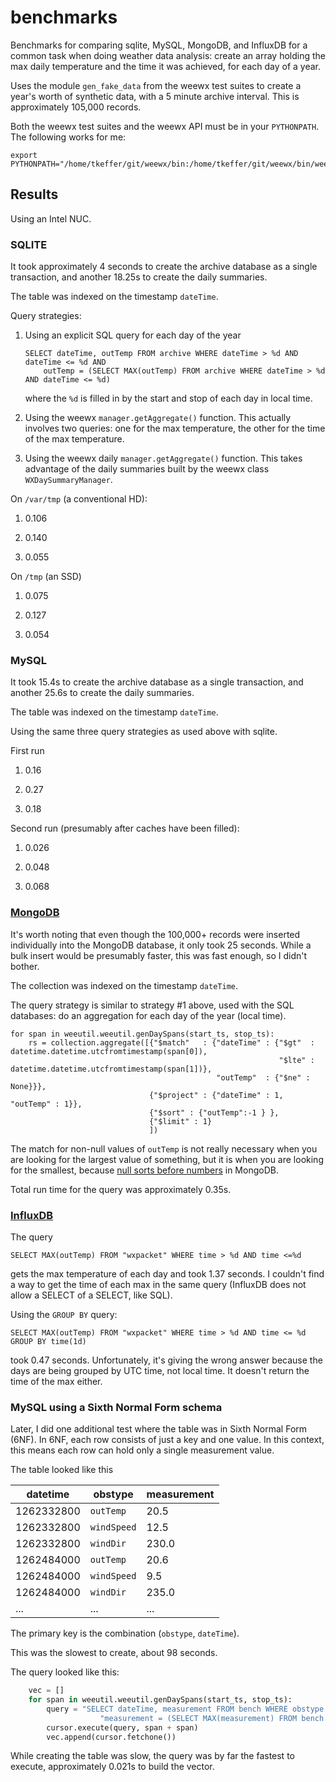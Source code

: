 # benchmarks
Benchmarks for comparing sqlite, MySQL, MongoDB, and InfluxDB for a common
task when doing weather data analysis: create an array holding
the max daily temperature and the time it was achieved, for 
each day of a year.

Uses the module `gen_fake_data` from the weewx test suites to create a year's worth of synthetic data,
with a 5 minute archive interval. This is approximately 105,000 records.

Both the weewx test suites and the weewx API must be in your `PYTHONPATH`. The following works for me:

```
export PYTHONPATH="/home/tkeffer/git/weewx/bin:/home/tkeffer/git/weewx/bin/weewx/test"
```

## Results
Using an Intel NUC.


### SQLITE

It took approximately 4 seconds to create the archive database as a single transaction, 
and another 18.25s to create the daily summaries.

The table was indexed on the timestamp `dateTime`.

Query strategies:

1. Using an explicit SQL query for each day of the year

    ```
    SELECT dateTime, outTemp FROM archive WHERE dateTime > %d AND dateTime <= %d AND 
        outTemp = (SELECT MAX(outTemp) FROM archive WHERE dateTime > %d AND dateTime <= %d)
    ```

    where the `%d` is filled in by the start and stop of each day in local time. 

2. Using the weewx `manager.getAggregate()` function. This actually involves two queries: one for the max temperature, 
the other for the time of the max temperature. 

3. Using the weewx daily `manager.getAggregate()` function. This takes advantage of the daily summaries
built by the weewx class `WXDaySummaryManager`.

On `/var/tmp` (a conventional HD):

1. 0.106

2. 0.140

3. 0.055

On `/tmp` (an SSD)

1. 0.075

2. 0.127

3. 0.054


### MySQL

It took 15.4s to create the archive database as a single transaction, and another 25.6s to create the daily 
summaries.

The table was indexed on the timestamp `dateTime`.

Using the same three query strategies as used above with sqlite.

First run

1. 0.16

2. 0.27

3. 0.18

Second run (presumably after caches have been filled):

1. 0.026

2. 0.048

3. 0.068


### [MongoDB](https://www.mongodb.com/)

It's worth noting that even though the 100,000+ records were inserted individually into the 
MongoDB database, it only took 25 seconds. While a bulk insert would be presumably faster,
this was fast enough, so I didn't bother.

The collection was indexed on the timestamp `dateTime`.

The query strategy is similar to strategy #1 above, used with the SQL databases: do an aggregation
for each day of the year (local time).

    for span in weeutil.weeutil.genDaySpans(start_ts, stop_ts):
        rs = collection.aggregate([{"$match"   : {"dateTime" : {"$gt"  : datetime.datetime.utcfromtimestamp(span[0]), 
                                                                "$lte" : datetime.datetime.utcfromtimestamp(span[1])},
                                                  "outTemp"  : {"$ne" : None}}}, 
                                   {"$project" : {"dateTime" : 1, "outTemp" : 1}},
                                   {"$sort" : {"outTemp":-1 } },
                                   {"$limit" : 1}
                                   ])

The match for non-null values of `outTemp` is not really necessary when you are looking
for the largest value of something, but it is when you are looking for the smallest, because [null sorts
before numbers](http://docs.mongodb.org/master/faq/developers/#what-is-the-compare-order-for-bson-types)
in MongoDB.

Total run time for the query was approximately 0.35s.


### [InfluxDB](https://influxdb.com/)

The query

```
SELECT MAX(outTemp) FROM "wxpacket" WHERE time > %d AND time <=%d
```

gets the max temperature of each day and took 1.37 seconds. I couldn't find a way to get
the time of each max in the same query (InfluxDB does not allow a SELECT of a SELECT, like SQL).

Using the `GROUP BY` query:

```
SELECT MAX(outTemp) FROM "wxpacket" WHERE time > %d AND time <= %d GROUP BY time(1d)
```

took 0.47 seconds. Unfortunately, it's giving the wrong answer because the days
are being grouped by UTC time, not local time. It doesn't return the time of the max either.

### MySQL using a Sixth Normal Form schema

Later, I did one additional test where the table was in Sixth Normal Form (6NF). In 6NF, each row consists of just
a key and one value. In this context, this means each row can hold only a single measurement value.

The table looked like this

| datetime   | obstype     | measurement |
|------------|-------------|-------------|
| 1262332800 | `outTemp`   | 20.5        |
| 1262332800 | `windSpeed` | 12.5        |
| 1262332800 | `windDir`   | 230.0       |
| 1262484000 | `outTemp`   | 20.6        |
| 1262484000 | `windSpeed` | 9.5         |
| 1262484000 | `windDir`   | 235.0       |
| ...        | ...         | ...         |

The primary key is the combination (`obstype`, `dateTime`).

This was the slowest to create, about 98 seconds.

The query looked like this:

```Python
    vec = []
    for span in weeutil.weeutil.genDaySpans(start_ts, stop_ts):
        query = "SELECT dateTime, measurement FROM bench WHERE obstype = 'outTEMP' AND dateTime > %s AND dateTime <= %s AND " \
                    "measurement = (SELECT MAX(measurement) FROM bench WHERE obstype = 'outTemp' AND dateTime > %s AND dateTime <= %s)"
        cursor.execute(query, span + span)
        vec.append(cursor.fetchone())
```

While creating the table was slow, the query was by far the fastest to execute, approximately 0.021s to build the
vector.